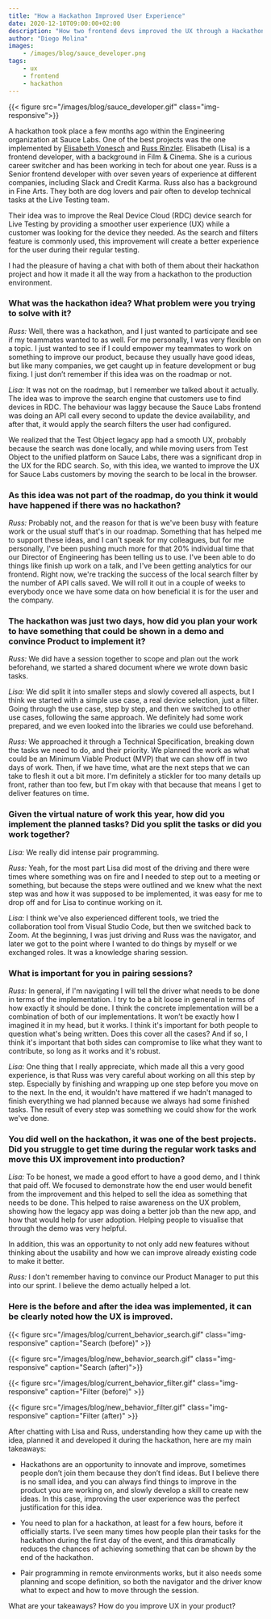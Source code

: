 ```yaml
---
title: "How a Hackathon Improved User Experience"
date: 2020-12-10T09:00:00+02:00
description: "How two frontend devs improved the UX through a Hackathon."
author: "Diego Molina"
images:
    - /images/blog/sauce_developer.png
tags:
    - ux
    - frontend
    - hackathon
---
```


{{< figure src="/images/blog/sauce_developer.gif" class="img-responsive">}}

A hackathon took place a few months ago within the Engineering organization at 
Sauce Labs. One of the best projects was the one implemented by 
[Elisabeth Vonesch](https://www.linkedin.com/in/elisabeth-vonesch/) and 
[Russ Rinzler](https://www.linkedin.com/in/russrinzler/). Elisabeth (Lisa) is a 
frontend developer, with a background in Film & Cinema. She is a curious career 
switcher and has been working in tech for about one year. Russ is a Senior frontend 
developer with over seven years of experience at different companies, including Slack 
and Credit Karma. Russ also has a background in Fine Arts. They both are dog lovers 
and pair often to develop technical tasks at the Live Testing team.

Their idea was to improve the Real Device Cloud (RDC) device search for Live Testing 
by providing a smoother user experience (UX) while a customer was looking for the device 
they needed. As the search and filters feature is commonly used, this improvement will 
create a better experience for the user during their regular testing.

I had the pleasure of having a chat with both of them about their hackathon project and 
how it made it all the way from a hackathon to the production environment. 


### What was the hackathon idea? What problem were you trying to solve with it?

_Russ:_ Well, there was a hackathon, and I just wanted to participate and see if my teammates 
wanted to as well. For me personally, I was very flexible on a topic. I just wanted to see if 
I could empower my teammates to work on something to improve our product, because they usually 
have good ideas, but like many companies, we get caught up in feature development or bug fixing. 
I just don’t remember if this idea was on the roadmap or not.

_Lisa:_ It was not on the roadmap, but I remember we talked about it actually. The idea was to 
improve the search engine that customers use to find devices in RDC. The behaviour was laggy 
because the Sauce Labs frontend was doing an API call every second to update the device 
availability, and after that, it would apply the search filters the user had configured. 

We realized that the Test Object legacy app had a smooth UX, probably because the search was done 
locally, and while moving users from Test Object to the unified platform on Sauce Labs, there was 
a significant drop in the UX for the RDC search. So, with this idea, we wanted to improve the UX 
for Sauce Labs customers by moving the search to be local in the browser.

### As this idea was not part of the roadmap, do you think it would have happened if there was no hackathon?

_Russ:_ Probably not, and the reason for that is we've been busy with feature work or the usual 
stuff that's in our roadmap. Something that has helped me to support these ideas, and I can't speak 
for my colleagues, but for me personally, I've been pushing much more for that 20% individual time 
that our Director of Engineering has been telling us to use. I've been able to do things like 
finish up work on a talk, and I've been getting analytics for our frontend. Right now, we're tracking 
the success of the local search filter by the number of API calls saved. We will roll it out in a 
couple of weeks  to everybody once we have some data on how beneficial it is for the user and the company.

### The hackathon was just two days, how did you plan your work to have something that could be shown in a demo and convince Product to implement it?

_Russ:_ We did have a session together to scope and plan out the work beforehand, we started a 
shared document where we wrote down basic tasks.

_Lisa:_ We did split it into smaller steps and slowly covered all aspects, but I think we started 
with a simple use case, a real device selection, just a filter. Going through the use case, step 
by step, and then we switched to other use cases, following the same approach. We definitely had 
some work prepared, and we even looked into the libraries we could use beforehand.

_Russ:_ We approached it through a Technical Specification, breaking down the tasks we need to do, 
and their priority. We planned the work as what could be an Minimum Viable Product (MVP) that we 
can show off in two days of work. Then, if we have time, what are the next steps that we can take 
to flesh it out a bit more. I'm definitely a stickler for too many details up front, rather than too 
few, but I'm okay with that because that means I get to deliver features on time.

### Given the virtual nature of work this year, how did you implement the planned tasks? Did you split the tasks or did you work together?

_Lisa:_ We really did intense pair programming.

_Russ:_ Yeah, for the most part Lisa did most of the driving and there were times where something 
was on fire and I needed to step out to a meeting or something, but because the steps were outlined 
and we knew what the next step was and how it was supposed to be implemented, it was easy for me to 
drop off and for Lisa to continue working on it.

_Lisa:_ I think we've also experienced different tools, we tried the collaboration tool from Visual 
Studio Code, but then we switched back to Zoom. At the beginning, I was just driving and Russ was 
the navigator, and later we got to the point where I wanted to do things by myself or we exchanged 
roles. It was a knowledge sharing session.

### What is important for you in pairing sessions?

_Russ:_ In general, if I'm navigating I will tell the driver what needs to be done in terms of the 
implementation. I try to be a bit loose in general in terms of how exactly it should be done. I 
think the concrete implementation will be a combination of both of our implementations. It won’t 
be exactly how I imagined it in my head, but it works. I think it's important for both people to 
question what's being written. Does this cover all the cases? And if so, I think it's important 
that both sides can compromise to like what they want to contribute, so long as it works and it's robust.

_Lisa:_ One thing that I really appreciate, which made all this a very good experience, is that 
Russ was very careful about working on all this step by step. Especially by finishing and wrapping 
up one step before you move on to the next. In the end, it wouldn't have mattered if we hadn't 
managed to finish everything we had planned because we always had some finished tasks. The result 
of every step was something we could show for the work we've done. 

### You did well on the hackathon, it was one of the best projects. Did you struggle to get time during the regular work tasks and move this UX improvement into production?

_Lisa:_ To be honest, we made a good effort to have a good demo, and I think that paid off. We focused 
to demonstrate how the end user would benefit from the improvement and this helped to sell the idea
as something that needs to be done. This helped to raise awareness on the UX problem, showing how 
the legacy app was doing a better job than the new app, and how that would help for user adoption. 
Helping people to visualise that through the demo was very helpful.

In addition, this was an opportunity to not only add new features without thinking about the usability 
and how we can improve already existing code to make it better.

_Russ:_ I don't remember having to convince our Product Manager to put this into our sprint. I believe 
the demo actually helped a lot.

### Here is the before and after the idea was implemented, it can be clearly noted how the UX is improved.

{{< figure src="/images/blog/current_behavior_search.gif" class="img-responsive" caption="Search (before)" >}}


{{< figure src="/images/blog/new_behavior_search.gif" class="img-responsive" caption="Search (after)">}}

{{< figure src="/images/blog/current_behavior_filter.gif" class="img-responsive" caption="Filter (before)" >}}


{{< figure src="/images/blog/new_behavior_filter.gif" class="img-responsive" caption="Filter (after)" >}}


After chatting with Lisa and Russ, understanding how they came up with the idea, planned it 
and developed it during the hackathon, here are my main takeaways:

- Hackathons are an opportunity to innovate and improve, sometimes people don’t join them 
because they don’t find ideas. But I believe there is no small idea, and you can always find 
things to improve in the product you are working on, and slowly develop a skill to create new 
ideas. In this case, improving the user experience was the perfect justification for this idea.

- You need to plan for a hackathon, at least for a few hours, before it officially starts. I’ve 
seen many times how people plan their tasks for the hackathon during the first day of the event, 
and this dramatically reduces the chances of achieving something that can be shown by the end 
of the hackathon.

- Pair programming in remote environments works, but it also needs some planning and scope definition, 
so both the navigator and the driver know what to expect and how to move through the session.


What are your takeaways? How do you improve UX in your product? 
